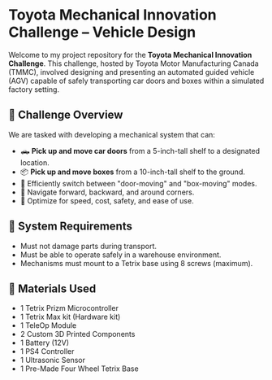 # Toyota Mechanical Innovation Challenge – Vehicle Design

Welcome to my project repository for the **Toyota Mechanical Innovation Challenge**. This challenge, hosted by Toyota Motor Manufacturing Canada (TMMC), involved designing and presenting an automated guided vehicle (AGV) capable of safely transporting car doors and boxes within a simulated factory setting.

## 📌 Challenge Overview
We are tasked with developing a mechanical system that can:
- 🛻 **Pick up and move car doors** from a 5-inch-tall shelf to a designated location.
- 📦 **Pick up and move boxes** from a 10-inch-tall shelf to the ground.
- 🔄 Efficiently switch between "door-moving" and "box-moving" modes.
- 🚗 Navigate forward, backward, and around corners.
- 💸 Optimize for speed, cost, safety, and ease of use.

## 🧱 System Requirements
- Must not damage parts during transport.
- Must be able to operate safely in a warehouse environment.
- Mechanisms must mount to a Tetrix base using 8 screws (maximum). 

## 🧰 Materials Used
- 1 Tetrix Prizm Microcontroller
- 1 Tetrix Max kit (Hardware kit)
- 1 TeleOp Module
- 2 Custom 3D Printed Components
- 1 Battery (12V)
- 1 PS4 Controller
- 1 Ultrasonic Sensor
- 1 Pre-Made Four Wheel Tetrix Base 
